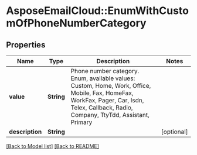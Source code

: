 # AsposeEmailCloud::EnumWithCustomOfPhoneNumberCategory

## Properties
Name | Type | Description | Notes
---- | ---- | ----------- | -----
**value** |**String** | Phone number category. Enum, available values: Custom, Home, Work, Office, Mobile, Fax, HomeFax, WorkFax, Pager, Car, Isdn, Telex, Callback, Radio, Company, TtyTdd, Assistant, Primary | 
**description** |**String** |  | [optional] 


[[Back to Model list]](Models.md) [[Back to README]](README.md)
